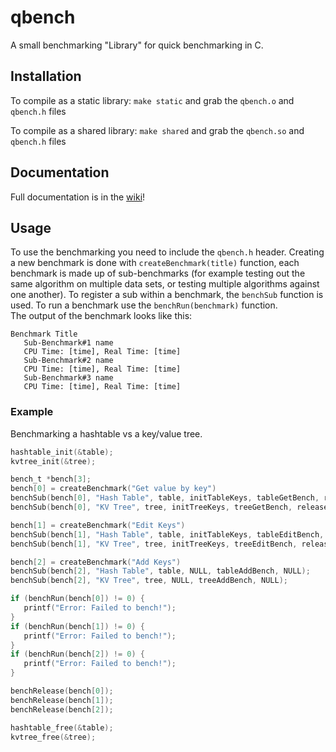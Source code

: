 # qbench
A small benchmarking "Library" for quick benchmarking in C.

## Installation
To compile as a static library: `make static` and grab the `qbench.o` and `qbench.h` files

To compile as a shared library: `make shared` and grab the `qbench.so` and `qbench.h` files

## Documentation
Full documentation is in the [wiki](https://github.com/yuriKhordal/qbench/wiki)!

## Usage
To use the benchmarking you need to include the `qbench.h` header. Creating a new benchmark is done with `createBenchmark(title)` function, each benchmark is made up of sub-benchmarks (for example testing out the same algorithm on multiple data sets, or testing multiple algorithms against one another). To register a sub within a benchmark, the `benchSub` function is used. To run a benchmark use the `benchRun(benchmark)` function.  
The output of the benchmark looks like this:
```
Benchmark Title
   Sub-Benchmark#1 name
   CPU Time: [time], Real Time: [time]
   Sub-Benchmark#2 name
   CPU Time: [time], Real Time: [time]
   Sub-Benchmark#3 name
   CPU Time: [time], Real Time: [time]
```

### Example
Benchmarking a hashtable vs a key/value tree.

```c
hashtable_init(&table);
kvtree_init(&tree);

bench_t *bench[3];
bench[0] = createBenchmark("Get value by key")
benchSub(bench[0], "Hash Table", table, initTableKeys, tableGetBench, releaseTableKeys);
benchSub(bench[0], "KV Tree", tree, initTreeKeys, treeGetBench, releaseTreeKeys);

bench[1] = createBenchmark("Edit Keys")
benchSub(bench[1], "Hash Table", table, initTableKeys, tableEditBench, releaseTableKeys);
benchSub(bench[1], "KV Tree", tree, initTreeKeys, treeEditBench, releaseTreeKeys);

bench[2] = createBenchmark("Add Keys")
benchSub(bench[2], "Hash Table", table, NULL, tableAddBench, NULL);
benchSub(bench[2], "KV Tree", tree, NULL, treeAddBench, NULL);

if (benchRun(bench[0]) != 0) {
   printf("Error: Failed to bench!");
}
if (benchRun(bench[1]) != 0) {
   printf("Error: Failed to bench!");
}
if (benchRun(bench[2]) != 0) {
   printf("Error: Failed to bench!");
}

benchRelease(bench[0]);
benchRelease(bench[1]);
benchRelease(bench[2]);

hashtable_free(&table);
kvtree_free(&tree);
```